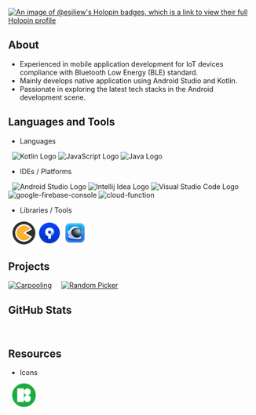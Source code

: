 [![An image of @esjliew's Holopin badges, which is a link to view their full Holopin profile](https://holopin.me/esjliew)](https://holopin.io/@esjliew)

<h2> About </h2>

- Experienced in mobile application development for IoT devices compliance 
with Bluetooth Low Energy (BLE) standard. 
- Mainly develops native application using Android Studio and Kotlin. 
- Passionate in exploring the latest tech stacks in the Android development scene.

<h2> Languages and Tools </h2>

<!--
| Languages                      | IDEs / Platforms                                   | Libraries / Tools                                            |
|--------------------------------|----------------------------------------------------|--------------------------------------------------------------|
| ![icon][1]![icon][2]![icon][3] | ![icon][4]![icon][5]![icon][6]![icon][7]![icon][8] | <img height="48" src="./assets/icons/source_tree_logo.png"/> |

[1]: https://img.icons8.com/color/48/4a90e2/kotlin
[2]: https://img.icons8.com/color/48/4a90e2/javascript
[3]: https://img.icons8.com/color/48/4a90e2/java-coffee-cup-logo--v1.png

[4]: https://img.icons8.com/color/48/4a90e2/android-studio
[5]: https://img.icons8.com/color/48/4a90e2/intellij-idea
[6]: https://img.icons8.com/color/48/4a90e2/visual-studio-code-2019.png
[7]: https://img.icons8.com/color/48/google-firebase-console.png
[8]: https://img.icons8.com/color/48/cloud-function.png

[9]: ./assets/icons/proxyman_logo.png
-->

- Languages

<p>
&nbsp;
<img src="https://img.icons8.com/color/48/4a90e2/kotlin" alt="Kotlin Logo"/>
<img src="https://img.icons8.com/color/48/4a90e2/javascript" alt="JavaScript Logo"/>
<img src="https://img.icons8.com/color/48/4a90e2/java-coffee-cup-logo--v1.png" alt="Java Logo"/>
</p>

- IDEs / Platforms

<p>
&nbsp;
<img src="https://img.icons8.com/color/48/4a90e2/android-studio" alt="Android Studio Logo"/>
<img src="https://img.icons8.com/color/48/4a90e2/intellij-idea" alt="Intellij Idea Logo"/>
<img src="https://img.icons8.com/color/48/4a90e2/visual-studio-code-2019.png" alt="Visual Studio Code Logo"/>
<img width="48" height="48" src="https://img.icons8.com/color/48/google-firebase-console.png" alt="google-firebase-console"/>
<img width="48" height="48" src="https://img.icons8.com/color/48/cloud-function.png" alt="cloud-function"/>
</p>

- Libraries / Tools

&nbsp;
[<img src="./assets/icons/koin_logo.png" alt="Koin Logo" height="48" width="48">](https://insert-koin.io/)
[<img src="./assets/icons/source_tree_logo.png" alt="SourceTree Logo" height="48" width="48">](https://www.sourcetreeapp.com/)
[<img src="./assets/icons/proxyman_logo.png" alt="Proxyman Logo" height="48" width="48">](https://proxyman.io/)

<h2> Projects </h2>

<p>

[![Carpooling](https://github-readme-stats.vercel.app/api/pin/?username=es-jliew&repo=carpooling-model-netlogo&show_owner=true&theme=react)](https://github.com/es-jliew/carpooling-model-netlogo)
&nbsp; &nbsp;
[![Random Picker](https://github-readme-stats.vercel.app/api/pin/?username=es-jliew&repo=random-picker-mvvm-compose&show_owner=true&theme=react)](https://github.com/es-jliew/random-picker-mvvm-compose)

</p>

<h2> GitHub Stats </h2>

<img src="https://github-readme-stats.vercel.app/api/top-langs/?username=es-jliew&layout=compact&theme=react" alt=""/>

<h2> Resources </h2>

- Icons

&nbsp;
[<img src="./assets/icons/icons8_logo.png" alt="Koin Logo" height="48" width="48">](https://icons8.com/)

<!--
**es-jliew/es-jliew** is a ✨ _special_ ✨ repository because its `README.md` (this file) appears on your GitHub profile.

Here are some ideas to get you started:

- 🔭 I’m currently working on ...
- 🌱 I’m currently learning ...
- 👯 I’m looking to collaborate on ...
- 🤔 I’m looking for help with ...
- 💬 Ask me about ...
- 📫 How to reach me: ...
- 😄 Pronouns: ...
- ⚡ Fun fact: ...
- 👋
-->
